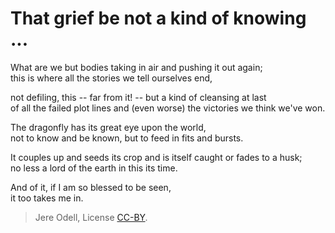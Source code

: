 # That grief be not a kind of knowing ...

What are we but bodies taking in air and pushing it out again;  
this is where all the stories we tell ourselves end,

not defiling, this -- far from it! -- but a kind of cleansing at last  
of all the failed plot lines and (even worse) the victories we think we've won.

The dragonfly has its great eye upon the world,  
not to know and be known, but to feed in fits and bursts.

It couples up and seeds its crop and is itself caught or fades to a husk;  
no less a lord of the earth in this its time.

And of it, if I am so blessed to be seen,  
it too takes me in.

>Jere Odell, License [CC-BY](https://creativecommons.org/licenses/by/4.0/).